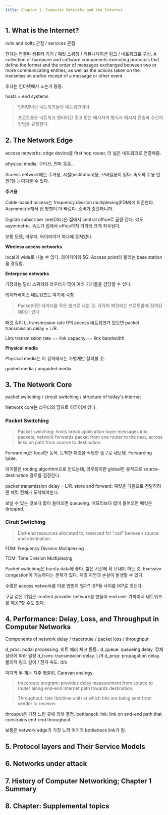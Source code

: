 ```yaml
---
title: Chapter 1. Computer Networks and the Internet
---
```


## 1. What is the Internet?

nuts and bolts 관점 / services 관점 

전자는 연결된 컴퓨터 기기 / 패킷 스위칭 / 커뮤니케이션 링크 / 네트워크로 구성. A collection of hardware and software components executing protocols that define the format and the order of messages exchanged between two or more communicating entities, as well as the actions taken on the transmission and/or receipt of a message or other event.

후자는 인터넷에서 노는거 등등.

hosts = end systems

> 인터넷이란 네트워크들의 네트워크이다. 

> 프로토콜은 네트워크 엔티티간 주고 받는 메시지의 형식과 메시지 전송과 수신의 방법을 규정한다. 

## 2. The Network Edge

access networks: edge device를 first hop router, 더 넓은 네트워크로 연결해줌. 

physical media: 구리선, 전파 등등..

Access network에는 주거용, 시설(institution)용, 모바일용이 있다. 속도와 수용 인원?을 눈여겨볼 수 있다. 

**주거용** 

Cable-based access는 frequency division multiplexing(FDM)에 의존한다. Asymmetric해서 집 방향이 더 빠르다. 소비가 중요하니까. 

Digitab subscriber line(DSL)은 집에서 central office로 곧장 간다. 얘도 asymmetric. 속도가 집에서 office까지 거리에 크게 좌우된다. 

보통 모뎀, 라우터, 와이파이가 하나에 뭉쳐있다. 

**Wireless access networks**

local과 wide로 나눌 수 있다. 와이파이와 5G. Access point라 불리는 base station을 경유함. 

**Enterprise networks**

가정과는 달리 스위치와 라우터가 많아 여러 기기들을 감당할 수 있다. 

데이터베이스 네트워크도 여기에 속함

> Packet이란 데이터를 작은 청크로 나눈 것. 각각의 패킷에는 프로토콜에 정의된 헤더가 있다. 

패킷 길이 L, transmission rate R의 access 네트워크가 있으면 packet transmission delay = L/R. 

Link transmission rate == link capacity == link bandwidth.

**Physical media**

Physical media는 이 강의에서는 가볍게만 살펴볼 것. 

guided media / unguided media

## 3. The Network Core

packet switching / circuit switching / structure of today's internet

Network core는 라우터의 망으로 이루어져 있다. 

### Packet Switching

> Packet switching: hosts break application-layer messages into packets, network forwards packet from one router to the next, across links on path from source to destination.

Forwarding은 local한 동작. 도착한 패킷을 적당한 출구로 내보냄. Forwarding table. 

테이블은 routing algorithm으로 만드는데, 라우팅이란 global한 동작으로 source-destination 경로를 결정한다. 

packet transmission delay = L/R. store and forward: 패킷을 다음으로 전달하려면 패킷 전체가 도착해야한다. 

보낼 수 있는 것보다 많이 들어오면 queueing. 메모리보다 많이 들어오면 패킷은 dropped. 

### Ciruit Switching

> End-end resources allocated to, reserved for "call" between source and destination. 

FDM: Frequency Division Multiplexing

TDM: Time Division Multiplexing

Packet switching은 bursty data에 좋다. 짧은 시간에 확 보내야 하는 것. Exessive congestion이 가능하다는 문제가 있다. 패킷 지연과 손실이 발생할 수 있다. 

수많은 access network를 이을 방법이 뭘까? ISP들 사이를 IXP로 잇는다. 

구글 같은 기업은 content provider network를 만들어 end user 가까이서 네트워크를 제공?할 수도 있다. 

## 4. Performance: Delay, Loss, and Throughput in Computer Networks

Components of network delay / traceroute / packet loss / throughput

d_proc: nodal processing. 비트 에러 체크 등등..
d_queue: queueing delay. 정체 상태에 따라 결정
d_trans: transmission delay. L/R
d_prop: propagation delay. 물리적 링크 길이 / 전파 속도. d/s

마지막 두 개는 자주 헷갈림. Caravan analogy. 

> traceroute program: provides delay measurement from source to router along end-end Internet path towards destination. 

> Throughput: rate (bit/time unit) at which bits are being sent from sender to receiver. 

throuput은 가장 느린 곳에 의해 결정. bottleneck link: link on end-end path that constrains end-end throughput

보통은 network edge가 가장 느려 여기가 bottleneck link가 됨. 

## 5. Protocol layers and Their Service Models

## 6. Networks under attack

## 7. History of Computer Networking; Chapter 1 Summary

## 8. Chapter: Supplemental topics
